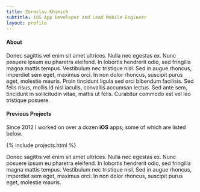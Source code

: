 ```yaml
---
title: Zoreslav Khimich
subtitle: iOS App Developer and Lead Mobile Engineer
layout: profile
---
```


#### About

Donec sagittis vel enim sit amet ultrices. Nulla nec egestas ex. Nunc posuere ipsum eu pharetra eleifend. In lobortis hendrerit odio, sed fringilla magna mattis tempus. Vestibulum nec tristique nisl. Sed in augue rhoncus, imperdiet sem eget, maximus orci. In non dolor rhoncus, suscipit purus eget, molestie mauris. Proin tincidunt ligula sed orci bibendum facilisis. Sed felis risus, mollis id nisl iaculis, convallis accumsan lectus. Sed ante sem, tincidunt in sollicitudin vitae, mattis ut felis. Curabitur commodo est vel leo tristique posuere.

#### Previous Projects
Since 2012 I worked on over a dozen **iOS** apps, some of which are listed below.

{% include projects.html %}

Donec sagittis vel enim sit amet ultrices. Nulla nec egestas ex. Nunc posuere ipsum eu pharetra eleifend. In lobortis hendrerit odio, sed fringilla magna mattis tempus. Vestibulum nec tristique nisl. Sed in augue rhoncus, imperdiet sem eget, maximus orci. In non dolor rhoncus, suscipit purus eget, molestie mauris.
